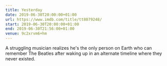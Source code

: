 ```yaml
---
title: Yesterday
date: 2019-06-30T20:00:00+01:00
url: https://www.imdb.com/title/tt8079248/
start: 2019-06-30T20:00:00+01:00
end: 2019-06-30T21:56:00+01:00
venue: 9c2xrvm6+hm
---
```

A struggling musician realizes he's the only person on Earth who can remember The Beatles after waking up in an alternate timeline where they never existed.
